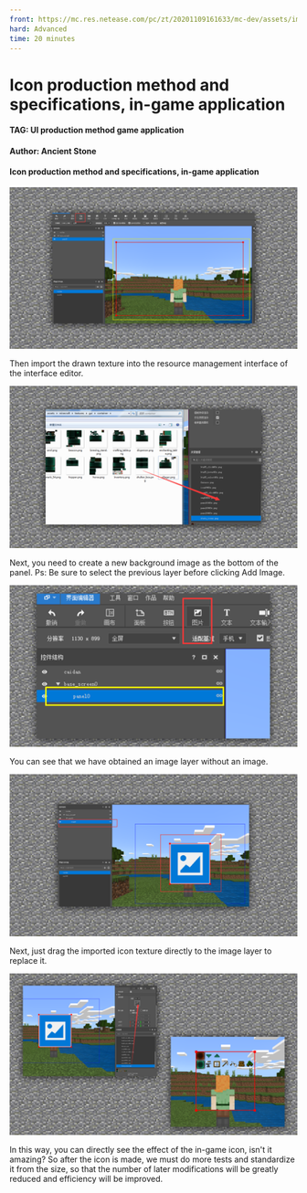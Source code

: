 ```yaml
--- 
front: https://mc.res.netease.com/pc/zt/20201109161633/mc-dev/assets/img/4_1.0d097818.png 
hard: Advanced 
time: 20 minutes 
--- 
```

# Icon production method and specifications, in-game application 

#### TAG: UI production method game application 

#### Author: Ancient Stone 

#### Icon production method and specifications, in-game application 

![](./images/4_1.png) 

Then import the drawn texture into the resource management interface of the interface editor. 

![](./images/4_2.png) 

Next, you need to create a new background image as the bottom of the panel. Ps: Be sure to select the previous layer before clicking Add Image. 

![](./images/4_3.png) 

You can see that we have obtained an image layer without an image. 

![](./images/4_4.png) 

Next, just drag the imported icon texture directly to the image layer to replace it. 

![](./images/4_5.png) 

In this way, you can directly see the effect of the in-game icon, isn't it amazing? So after the icon is made, we must do more tests and standardize it from the size, so that the number of later modifications will be greatly reduced and efficiency will be improved.